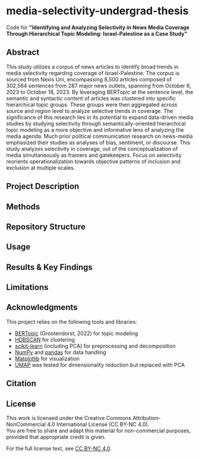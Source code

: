 # media-selectivity-undergrad-thesis

Code for **"Identifying and Analyzing Selectivity in News Media Coverage Through Hierarchical Topic Modeling: Israel-Palestine as a Case Study"**

## Abstract

This study utilizes a corpus of news articles to identify broad trends in media selectivity regarding coverage of Israel-Palestine. The corpus is sourced from Nexis Uni, encompassing 8,500 articles composed of 302,564 sentences from 287 major news outlets, spanning from October 6, 2023 to October 18, 2023. By leveraging BERTopic at the sentence level, the semantic and syntactic content of articles was clustered into specific hierarchical topic groups. These groups were then aggregated across source and region level to analyze selective trends in coverage. The significance of this research lies in its potential to expand data-driven media studies by studying selectivity through semantically-oriented hierarchical topic modeling as a more objective and informative lens of analyzing the media agenda. Much prior political communication research on news-media emphasized their studies as analyses of bias, sentiment, or discourse. This study analyzes selectivity in coverage, out of the conceptualization of media simultaneously as framers and gatekeepers. Focus on selectivity reorients operationalization towards objective patterns of inclusion and exclusion at multiple scales.

## Project Description

## Methods

## Repository Structure

## Usage

## Results & Key Findings

## Limitations

## Acknowledgments

This project relies on the following tools and libraries:
- [BERTopic](https://github.com/MaartenGr/BERTopic) (Grootendorst, 2022) for topic modeling  
- [HDBSCAN](https://hdbscan.readthedocs.io/) for clustering  
- [scikit-learn](https://scikit-learn.org/) (including PCA) for preprocessing and decomposition  
- [NumPy](https://numpy.org/) and [pandas](https://pandas.pydata.org/) for data handling  
- [Matplotlib](https://matplotlib.org/) for visualization
- [UMAP](https://umap-learn.readthedocs.io/) was tested for dimensionality reduction but replaced with PCA

## Citation

## License

This work is licensed under the Creative Commons Attribution-NonCommercial 4.0 International License (CC BY-NC 4.0).  
You are free to share and adapt this material for non-commercial purposes, provided that appropriate credit is given.  

For the full license text, see [CC BY-NC 4.0](https://creativecommons.org/licenses/by-nc/4.0/).

